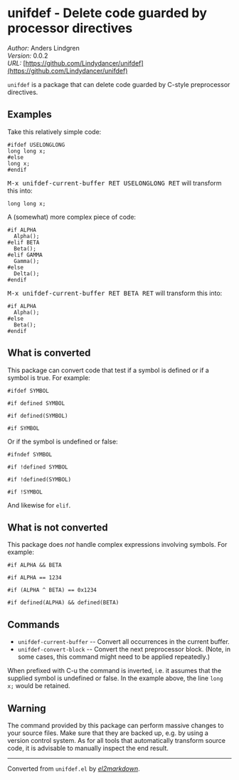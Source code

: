 # unifdef - Delete code guarded by processor directives

*Author:* Anders Lindgren<br>
*Version:* 0.0.2<br>
*URL:* [https://github.com/Lindydancer/unifdef](https://github.com/Lindydancer/unifdef)<br>

`unifdef` is a package that can delete code guarded by C-style
preprocessor directives.

## Examples

Take this relatively simple code:

    #ifdef USELONGLONG
    long long x;
    #else
    long x;
    #endif

<kbd>M-x unifdef-current-buffer RET USELONGLONG RET</kbd> will transform
this into:

    long long x;

A (somewhat) more complex piece of code:

    #if ALPHA
      Alpha();
    #elif BETA
      Beta();
    #elif GAMMA
      Gamma();
    #else
      Delta();
    #endif

<kbd>M-x unifdef-current-buffer RET BETA RET</kbd> will transform
this into:

    #if ALPHA
      Alpha();
    #else
      Beta();
    #endif

## What is converted

This package can convert code that test if a symbol is defined or
if a symbol is true.  For example:

    #ifdef SYMBOL

    #if defined SYMBOL

    #if defined(SYMBOL)

    #if SYMBOL

Or if the symbol is undefined or false:

    #ifndef SYMBOL

    #if !defined SYMBOL

    #if !defined(SYMBOL)

    #if !SYMBOL

And likewise for `elif`.

## What is not converted

This package does *not* handle complex expressions involving
symbols.  For example:

    #if ALPHA && BETA

    #if ALPHA == 1234

    #if (ALPHA ^ BETA) == 0x1234

    #if defined(ALPHA) && defined(BETA)

## Commands

* `unifdef-current-buffer` -- Convert all occurrences in the
  current buffer.
* `unifdef-convert-block` -- Convert the next preprocessor block.
  (Note, in some cases, this command might need to be applied
  repeatedly.)

When prefixed with C-u the command is inverted, i.e. it assumes
that the supplied symbol is undefined or false.  In the example
above, the line `long x;` would be retained.

## Warning

The command provided by this package can perform massive changes to
your source files.  Make sure that they are backed up, e.g. by
using a version control system.  As for all tools that
automatically transform source code, it is advisable to manually
inspect the end result.


---
Converted from `unifdef.el` by [*el2markdown*](https://github.com/Lindydancer/el2markdown).
